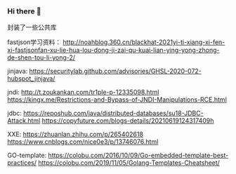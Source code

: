 ### Hi there 👋

<!--
**Hissec/Hissec** is a ✨ _special_ ✨ repository because its `README.md` (this file) appears on your GitHub profile.

Here are some ideas to get you started:

- 🔭 I’m currently working on ...
- 🌱 I’m currently learning ...
- 👯 I’m looking to collaborate on ...
- 🤔 I’m looking for help with ...
- 💬 Ask me about ...
- 📫 How to reach me: ...
- 😄 Pronouns: ...
- ⚡ Fun fact: ...
-->
封装了一些公共库

fastjson学习资料：
http://noahblog.360.cn/blackhat-2021yi-ti-xiang-xi-fen-xi-fastjsonfan-xu-lie-hua-lou-dong-ji-zai-qu-kuai-lian-ying-yong-zhong-de-shen-tou-li-yong-2/

jinjava:
https://securitylab.github.com/advisories/GHSL-2020-072-hubspot_jinjava/

jndi:
http://t.zoukankan.com/tr1ple-p-12335098.html
https://kingx.me/Restrictions-and-Bypass-of-JNDI-Manipulations-RCE.html

jdbc:
https://reposhub.com/java/distributed-databases/su18-JDBC-Attack.html
https://copyfuture.com/blogs-details/20210619124317409h

XXE:
https://zhuanlan.zhihu.com/p/265402618
https://www.cnblogs.com/nice0e3/p/13746076.html

GO-template:
https://colobu.com/2016/10/09/Go-embedded-template-best-practices/
https://colobu.com/2019/11/05/Golang-Templates-Cheatsheet/
